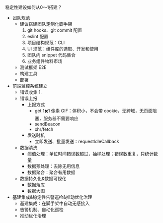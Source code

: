 稳定性建设如何从0～1搭建？
- 团队规范
  - 建议搭建团队定制化脚手架
    1. git hooks、git commit 配置
    2. eslint 配置
    3. 项目结构规范：CLI
    4. UI 规范：组件库的选取、开发和使用
    5. 团队内 snippet 代码集合
    6. 业务组件物料市场
  - 测试框架 E2E
  - 构建工具
  - 部署
- 前端监控系统建立
  - 错误收集
    1. 
  - 错误上报
    - 上报方式
      - get 1✖️1 像素 GIF：体积小，不会带 cookie，无跨域，无页面阻塞，服务器不需要响应
      - sendBeacon
      - xhr/fetch
    - 发送时机
      - 立即发送、批量发送：requestIdleCallback
  - 数据清洗
    - 阈值处理：单位时间错误数超过，抽样处理；错误数重复，只统计数量
    - 数据预处理：去除无用信息
    - 数据聚合：聚合有用数据
  - 数据持久化&数据可视化
    - 数据落库
    - 数据大图
- 基建集成&稳定性告警巡检&推动优化治理
  - 基建集成：在脚手架中自动无感接入
  - 告警机制、自动化巡检
  - 推动优化治理
